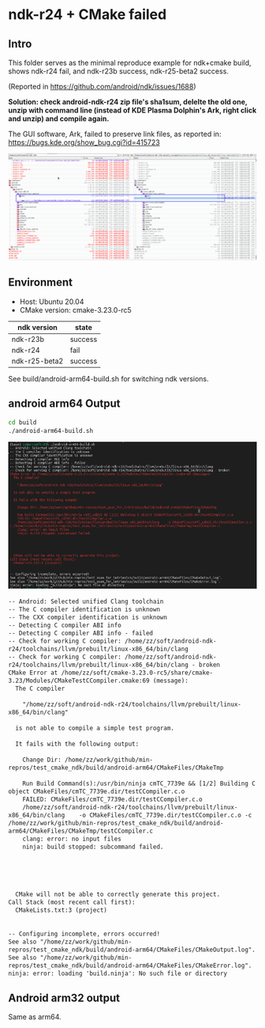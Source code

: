 # ndk-r24 + CMake failed

## Intro
This folder serves as the minimal reproduce example for ndk+cmake build, shows ndk-r24 fail, and ndk-r23b success, ndk-r25-beta2 success.

(Reported in https://github.com/android/ndk/issues/1688)

**Solution: check android-ndk-r24 zip file's sha1sum, delelte the old one, unzip with command line (instead of KDE Plasma Dolphin's Ark, right click and unzip) and compile again.**

The GUI software, Ark, failed to preserve link files, as reported in: https://bugs.kde.org/show_bug.cgi?id=415723

![](dolphin_manually_unzip_ndk_cause_cmake_not_working.png)

## Environment
- Host: Ubuntu 20.04
- CMake version: cmake-3.23.0-rc5

| ndk version   | state   |
| ------------- | ------- |
| ndk-r23b      | success |
| ndk-r24       | fail    |
| ndk-r25-beta2 | success |

See build/android-arm64-build.sh for switching ndk versions.

## android arm64 Output
```bash
cd build
./android-arm64-build.sh
```
![](Linux-x64-android-arm64-output.png)

```
-- Android: Selected unified Clang toolchain
-- The C compiler identification is unknown
-- The CXX compiler identification is unknown
-- Detecting C compiler ABI info
-- Detecting C compiler ABI info - failed
-- Check for working C compiler: /home/zz/soft/android-ndk-r24/toolchains/llvm/prebuilt/linux-x86_64/bin/clang
-- Check for working C compiler: /home/zz/soft/android-ndk-r24/toolchains/llvm/prebuilt/linux-x86_64/bin/clang - broken
CMake Error at /home/zz/soft/cmake-3.23.0-rc5/share/cmake-3.23/Modules/CMakeTestCCompiler.cmake:69 (message):
  The C compiler

    "/home/zz/soft/android-ndk-r24/toolchains/llvm/prebuilt/linux-x86_64/bin/clang"

  is not able to compile a simple test program.

  It fails with the following output:

    Change Dir: /home/zz/work/github/min-repros/test_cmake_ndk/build/android-arm64/CMakeFiles/CMakeTmp

    Run Build Command(s):/usr/bin/ninja cmTC_7739e && [1/2] Building C object CMakeFiles/cmTC_7739e.dir/testCCompiler.c.o
    FAILED: CMakeFiles/cmTC_7739e.dir/testCCompiler.c.o
    /home/zz/soft/android-ndk-r24/toolchains/llvm/prebuilt/linux-x86_64/bin/clang    -o CMakeFiles/cmTC_7739e.dir/testCCompiler.c.o -c /home/zz/work/github/min-repros/test_cmake_ndk/build/android-arm64/CMakeFiles/CMakeTmp/testCCompiler.c
    clang: error: no input files
    ninja: build stopped: subcommand failed.





  CMake will not be able to correctly generate this project.
Call Stack (most recent call first):
  CMakeLists.txt:3 (project)


-- Configuring incomplete, errors occurred!
See also "/home/zz/work/github/min-repros/test_cmake_ndk/build/android-arm64/CMakeFiles/CMakeOutput.log".
See also "/home/zz/work/github/min-repros/test_cmake_ndk/build/android-arm64/CMakeFiles/CMakeError.log".
ninja: error: loading 'build.ninja': No such file or directory

```

## Android arm32 output
Same as arm64.
